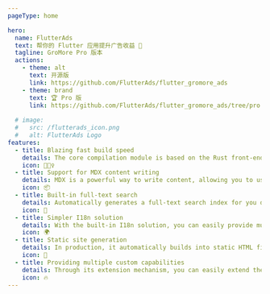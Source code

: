 ```yaml
---
pageType: home

hero:
  name: FlutterAds
  text: 帮你的 Flutter 应用提升广告收益 🚀
  tagline: GroMore Pro 版本
  actions:
    - theme: alt
      text: 开源版
      link: https://github.com/FlutterAds/flutter_gromore_ads
    - theme: brand
      text: 🏆 Pro 版
      link: https://github.com/FlutterAds/flutter_gromore_ads/tree/pro
    
  # image:
  #   src: /flutterads_icon.png
  #   alt: FlutterAds Logo
features:
  - title: Blazing fast build speed
    details: The core compilation module is based on the Rust front-end toolchain, providing a more ultimate development experience.
    icon: 🏃🏻‍♀️
  - title: Support for MDX content writing
    details: MDX is a powerful way to write content, allowing you to use React components in Markdown.
    icon: 📦
  - title: Built-in full-text search
    details: Automatically generates a full-text search index for you during construction, providing out-of-the-box full-text search capabilities.
    icon: 🎨
  - title: Simpler I18n solution
    details: With the built-in I18n solution, you can easily provide multi-language support for documents or components.
    icon: 🌍
  - title: Static site generation
    details: In production, it automatically builds into static HTML files, which can be easily deployed anywhere.
    icon: 🌈
  - title: Providing multiple custom capabilities
    details: Through its extension mechanism, you can easily extend theme UI and build process.
    icon: 🔥
---
```

